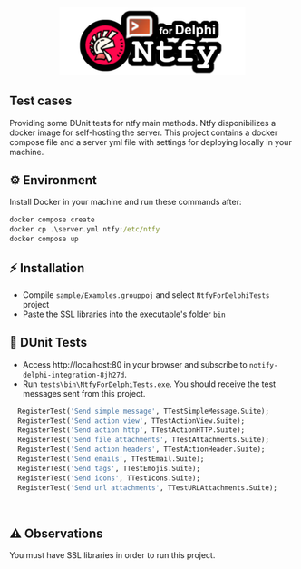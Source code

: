<div align="center">
  <img src="../img/delphi-notify.png" width="65%">
</div>

## Test cases 

Providing some DUnit tests for ntfy main methods. Ntfy disponibilizes a docker image for self-hosting the server. This project contains a docker compose file and a server yml file with settings for deploying locally in your machine.

##  ⚙ Environment
Install Docker in your machine and run these commands after:

``` cmd
docker compose create
docker cp .\server.yml ntfy:/etc/ntfy
docker compose up
```

## ⚡ Installation
* Compile ```sample/Examples.grouppoj``` and select ```NtfyForDelphiTests``` project
* Paste the SSL libraries into the executable's folder ```bin```  

## 🧪 DUnit Tests
* Access http://localhost:80 in your browser and subscribe to ```notify-delphi-integration-8jh27d```. 
* Run ```tests\bin\NtfyForDelphiTests.exe```. You should receive the test messages sent from this project.


``` pascal
  RegisterTest('Send simple message', TTestSimpleMessage.Suite);
  RegisterTest('Send action view', TTestActionView.Suite);
  RegisterTest('Send action http', TTestActionHTTP.Suite);
  RegisterTest('Send file attachments', TTestAttachments.Suite);
  RegisterTest('Send action headers', TTestActionHeader.Suite);
  RegisterTest('Send emails', TTestEmail.Suite);
  RegisterTest('Send tags', TTestEmojis.Suite);
  RegisterTest('Send icons', TTestIcons.Suite);
  RegisterTest('Send url attachments', TTestURLAttachments.Suite);
```
<br/>

## ⚠ Observations
You must have SSL libraries in order to run this project. 
